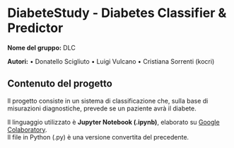 # DiabeteStudy - Diabetes Classifier & Predictor

**Nome del gruppo:**
DLC

**Autori:**
• Donatello Scigliuto
• Luigi Vulcano
• Cristiana Sorrenti (kocri)


## Contenuto del progetto

Il progetto consiste in un sistema di classificazione che, sulla base di misurazioni diagnostiche, prevede se un paziente avrà il diabete.

Il linguaggio utilizzato è **Jupyter Notebook (.ipynb)**, elaborato su <a href="https://colab.research.google.com/drive/1K2E_z7aH304hTbYnFeFt3WGoXnvnwSgi">Google Colaboratory</a>.<br>
Il file in Python (.py) è una versione convertita del precedente.
